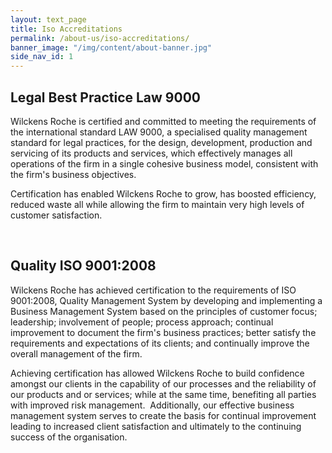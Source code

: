 ```yaml
---
layout: text_page
title: Iso Accreditations
permalink: /about-us/iso-accreditations/
banner_image: "/img/content/about-banner.jpg"
side_nav_id: 1
---
```


## Legal Best Practice Law 9000

Wilckens Roche is certified and committed to meeting the requirements of the international standard LAW 9000, a specialised quality management standard for legal practices, for the design, development, production and servicing of its products and services, which effectively manages all operations of the firm in a single cohesive business model, consistent with the firm's business objectives.

Certification has enabled Wilckens Roche to grow, has boosted efficiency, reduced waste all while allowing the firm to maintain very high levels of customer satisfaction.  

 
## Quality ISO 9001:2008

Wilckens Roche has achieved certification to the requirements of ISO 9001:2008, Quality Management System by developing and implementing a Business Management System based on the principles of customer focus; leadership; involvement of people; process approach; continual improvement to document the firm's business practices; better satisfy the requirements and expectations of its clients; and continually improve the overall management of the firm.

Achieving certification has allowed Wilckens Roche to build confidence amongst our clients in the capability of our processes and the reliability of our products and or services; while at the same time, benefiting all parties with improved risk management.  Additionally, our effective business management system serves to create the basis for continual improvement leading to increased client satisfaction and ultimately to the continuing success of the organisation.
